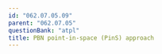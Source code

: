 ```yaml
---
id: "062.07.05.09"
parent: "062.07.05"
questionBank: "atpl"
title: PBN point-in-space (PinS) approach
---
```

